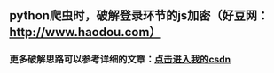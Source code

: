 ## python爬虫时，破解登录环节的js加密（好豆网：http://www.haodou.com）  
### 更多破解思路可以参考详细的文章：[点击进入我的csdn](https://blog.csdn.net/xiongzaiabc/article/details/94163502)
